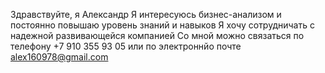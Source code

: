 Здравствуйте, я Александр
Я интересуюсь бизнес-анализом и постоянно повышаю уровень знаний и навыков
Я хочу сотрудничать с надежной развивающейся компанией
Со мной можно связаться по телефону +7 910 355 93 05 или по электроннйо почте alex160978@gmail.com
